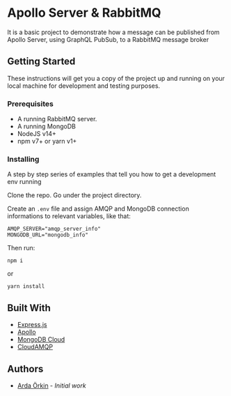 # Apollo Server & RabbitMQ

It is a basic project to demonstrate how a message can be published from Apollo Server, using GraphQL PubSub, to a RabbitMQ message broker

## Getting Started

These instructions will get you a copy of the project up and running on your local machine for development and testing purposes.

### Prerequisites

- A running RabbitMQ server.
- A running MongoDB
- NodeJS v14+
- npm v7+ or yarn v1+

### Installing

A step by step series of examples that tell you how to get a development env running

Clone the repo.
Go under the project directory.

Create an `.env` file and assign AMQP and MongoDB connection informations to relevant variables, like that:

```
AMQP_SERVER="amqp_server_info"
MONGODB_URL="mongodb_info"
```

Then run:

```
npm i
```

or

```
yarn install
```

## Built With

- [Express.js](https://expressjs.com/)
- [Apollo](https://www.apollographql.com/)
- [MongoDB Cloud](https://cloud.mongodb.com/)
- [CloudAMQP](https://www.cloudamqp.com/)

## Authors

- [Arda Örkin](https://github.com/ardaorkin) - _Initial work_
